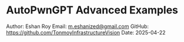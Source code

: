 # AutoPwnGPT Advanced Examples

Author: Eshan Roy
Email: m.eshanized@gmail.com
GitHub: https://github.com/TonmoyInfrastructureVision
Date: 2025-04-22
